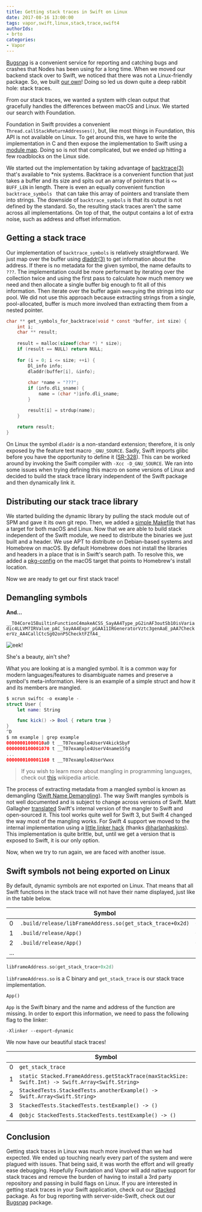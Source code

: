 ```yaml
---
title: Getting stack traces in Swift on Linux
date: 2017-08-16 13:00:00
tags: vapor,swift,linux,stack,trace,swift4
authorIds:
- brto
categories:
- Vapor
---
```


[Bugsnag](https://www.bugsnag.com) is a convenient service for reporting and catching bugs and crashes that Nodes has been using for a long time. When we moved our backend stack over to Swift, we noticed that there was not a Linux-friendly package. So, we built [our own](https://github.com/nodes-vapor/bugsnag)! Doing so led us down quite a deep rabbit hole: stack traces.

From our stack traces, we wanted a system with clean output that gracefully handles the differences between macOS and Linux. We started our search with Foundation.

Foundation in Swift provides a convenient `Thread.callStackReturnAddresses()`, but, like most things in Foundation, this API is not available on Linux. To get around this, we have to write the implementation in C and then expose the implementation to Swift using a [module map](https://clang.llvm.org/docs/Modules.html). Doing so is not that complicated, but we ended up hitting a few roadblocks on the Linux side.

We started out the implementation by taking advantage of [backtrace(3)](http://man7.org/linux/man-pages/man3/backtrace.3.html) that's available to *nix systems. Backtrace is a convenient function that just takes a buffer and its size and spits out an array of pointers that is `<= BUFF_LEN` in length. There is even an equally convenient function `backtrace_symbols ` that can take this array of pointers and translate them into strings. The downside of `backtrace_symbols` is that its output is not defined by the standard. So, the resulting stack traces aren't the same across all implementations. On top of that, the output contains a lot of extra noise, such as address and offset information.

## Getting a stack trace

Our implementation of `backtrace_symbols` is relatively straightforward. We just map over the buffer using [dladdr(3)](http://man7.org/linux/man-pages/man3/dladdr.3.html) to get information about the address. If there is no metadata for the given symbol, the name defaults to `???`. The implementation could be more performant by iterating over the collection twice and using the first pass to calculate how much memory we need and then allocate a single buffer big enough to fit all of this information. Then iterate over the buffer again `memcpy`ing the strings into our pool. We did not use this approach because extracting strings from a single, pool-allocated, buffer is much more involved than extracting them from a nested pointer.

```C
char ** get_symbols_for_backtrace(void * const *buffer, int size) {
    int i;
    char ** result;
    
    result = malloc(sizeof(char *) * size);
    if (result == NULL) return NULL;
    
    for (i = 0; i <= size; ++i) {
        Dl_info info;
        dladdr(buffer[i], &info);
        
        char *name = "???";
        if (info.dli_sname) {
            name = (char *)info.dli_sname;
        }

        result[i] = strdup(name);
    }
    
    return result;
}
```

On Linux the symbol `dladdr` is a non-standard extension; therefore, it is only exposed by the feature test macro `_GNU_SOURCE`. Sadly, Swift imports glibc before you have the opportunity to define it ([SR-328](https://bugs.swift.org/browse/SR-328)). This can be worked around by invoking the Swift compiler with `-Xcc -D_GNU_SOURCE`. We ran into some issues when trying defining this macro on some versions of Linux and decided to build the stack trace library independent of the Swift package and then dynamically link it.

## Distributing our stack trace library

We started building the dynamic library by pulling the stack module out of SPM and gave it its own git repo. Then, we added a [simple Makefile](https://github.com/nodes-vapor/stack/blob/master/Makefile) that has a target for both macOS and Linux. Now that we are able to build stack independent of the Swift module, we need to distribute the binaries we just built and a header. We use APT to distribute on Debian-based systems and Homebrew on macOS. By default Homebrew does not install the libraries and headers in a place that is in Swift's search path. To resolve this, we added a [pkg-config](https://en.wikipedia.org/wiki/Pkg-config) on the macOS target that points to Homebrew's install location.

Now we are ready to get our first stack trace!

## Demangling symbols

**And...**

`__T04Core15BuiltinFunctionC4makeACSS_SayAA4Type_pG2inAF3outSb10isVariadic4LLVM7IRValue_pAC_SayAA4Expr_pGAA11IRGeneratorVztc3genAaE_pAA7CheckerVz_AA4CallCtcSg02onP5ChecktFZfA4_`

![eek!](https://www.filepicker.io/api/file/P0yc1BheSwgKi6GE6Iys)

She's a beauty, ain't she?

What you are looking at is a mangled symbol. It is a common way for modern languages/features to disambiguate names and preserve a symbol's meta-information. Here is an example of a simple struct and how it and its members are mangled.

```swift
$ xcrun swiftc -o example -
struct User {
	let name: String

	func kick() -> Bool { return true }
}
^D
$ nm example | grep example
00000001000010a0 t __T07example4UserV4kickSbyF
0000000100001070 t __T07example4UserV4nameSSfg
...
0000000100001160 t __T07example4UserVwxx
```

> If you wish to learn more about mangling in programming languages, check out [this](https://en.wikipedia.org/wiki/Name_mangling) wikipedia article.

The process of extracting metadata from a mangled symbol is known as demangling ([Swift Name Demangling](https://mikeash.com/pyblog/friday-qa-2014-08-15-swift-name-mangling.html)). The way Swift mangles symbols is not well documented and is subject to change across versions of Swift. Matt Gallagher [translated](https://github.com/mattgallagher/CwlDemangle) Swift's internal version of the mangler to Swift and open-sourced it. This tool works quite well for Swift 3, but Swift 4 changed the way most of the mangling works. For Swift 4 support we moved to the internal implementation using a [little linker hack](https://github.com/nodes-vapor/stacked/pull/12) (thanks [@harlanhaskins](https://twitter.com/harlanhaskins)). This implementation is quite brittle, but, until we get a version that is exposed to Swift, it is our only option.

Now, when we try to run again, we are faced with another issue.

## Swift symbols not being exported on Linux

By default, dynamic symbols are not exported on Linux. That means that all Swift functions in the stack trace will not have their name displayed, just like in the table below.

|      | Symbol                                   | Address          |
| ---- | ---------------------------------------- | ---------------- |
| 0    | `.build/release/libFrameAddress.so(get_stack_trace+0x2d)` | `0x7f03ad5ca6ad` |
| 1    | `.build/release/App()`                   | `0x7f17b0`       |
| 2    | `.build/release/App()`                   | `0x7fb3fa`       |
| ...  |                                          |                  |

```c
libFrameAddress.so(get_stack_trace+0x2d)
```

`libFrameAddress.so` is a C binary and `get_stack_trace` is our stack trace implementation.

```
App()
```

`App` is the Swift binary and the name and address of the function are missing. In order to export this information, we need to pass the following flag to the linker:

`-Xlinker --export-dynamic`

We now have our beautiful stack traces!

|      | Symbol                                   |
| ---- | ---------------------------------------- |
| 0    | `get_stack_trace`                        |
| 1    | `static Stacked.FrameAddress.getStackTrace(maxStackSize: Swift.Int) -> Swift.Array<Swift.String>` |
| 2    | `StackedTests.StackedTests.anotherExample() -> Swift.Array<Swift.String>` |
| 3    | `StackedTests.StackedTests.testExample() -> ()` |
| 4    | `@objc StackedTests.StackedTests.testExample() -> ()` |

## Conclusion

Getting stack traces in Linux was much more involved than we had expected. We ended up touching nearly every part of the system and were plagued with issues. That being said, it was worth the effort and will greatly ease debugging. Hopefully Foundation and Vapor will add native support for stack traces and remove the burden of having to install a 3rd party repository and passing in build flags on Linux. If you are interested in getting stack traces in your Swift application, check out our [Stacked](https://github.com/nodes-vapor/stacked) package. As for bug reporting with server-side-Swift, check out our [Bugsnag](https://github.com/nodes-vapor/bugsnag) package.
